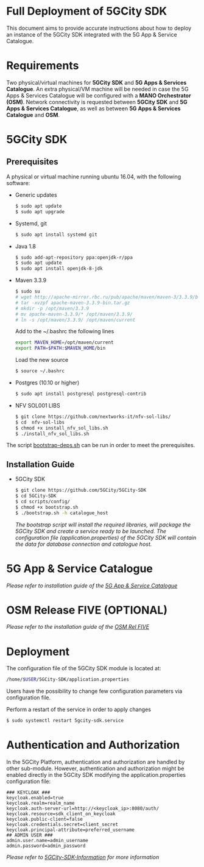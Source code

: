 # Full Deployment of 5GCity SDK

This document aims to provide accurate instructions about how to deploy an instance of the 5GCity SDK integrated with the 5G App & Service Catalogue.

# Requirements
Two physical/virtual machines for **5GCity SDK** and **5G Apps & Services Catalogue**. 
An extra physical/VM machine will be needed in case the 5G Apps & Services Catalogue will be configured with a **MANO Orchestrator (OSM)**.
Network connectivity is requested between **5GCity SDK** and **5G Apps & Services Catalogue**, as well as between **5G Apps & Services Catalogue** and **OSM**. 

# 5GCity SDK
## Prerequisites
A physical or virtual machine running ubuntu 16.04, with the following software:
 - Generic updates
    ```sh
    $ sudo apt update
    $ sudo apt upgrade
    ```

 - Systemd, git 
    ```sh
   $ sudo apt install systemd git
    ```

 - Java 1.8
    ```sh
    $ sudo add-apt-repository ppa:openjdk-r/ppa
    $ sudo apt update
    $ sudo apt install openjdk-8-jdk 
    ```
    
 - Maven 3.3.9
    ```sh
    $ sudo su
    # wget http://apache-mirror.rbc.ru/pub/apache/maven/maven-3/3.3.9/binaries/apache-maven-3.3.9-bin.tar.gz
    # tar -xvzpf apache-maven-3.3.9-bin.tar.gz
    # mkdir -p /opt/maven/3.3.9
    # mv apache-maven-3.3.9/* /opt/maven/3.3.9/
    # ln -s /opt/maven/3.3.9/ /opt/maven/current
    ```

    Add to the ~/.bashrc the following lines
    ```sh
    export MAVEN_HOME=/opt/maven/current
    export PATH=$PATH:$MAVEN_HOME/bin
    ```

    Load the new source
    ```sh
    $ source ~/.bashrc
    ```

 - Postgres (10.10 or higher)
    ```sh
    $ sudo apt install postgresql postgresql-contrib 
    ```
 - NFV SOL001 LIBS
    ```sh
    $ git clone https://github.com/nextworks-it/nfv-sol-libs/
    $ cd  nfv-sol-libs
    $ chmod +x install_nfv_sol_libs.sh
    $ ./install_nfv_sol_libs.sh
    ```
The script [bootstrap-deps.sh] can be run in order to meet the prerequisites.

## Installation Guide
 - 5GCity SDK
    ```sh
    $ git clone https://github.com/5GCity/5GCity-SDK
    $ cd 5GCity-SDK
    $ cd scripts/config/
    $ chmod +x bootstrap.sh
    $ ./bootstrap.sh -h catalogue_host 
    ```

    *The bootstrap script will install the required libraries, will package the 5GCity SDK and create a service ready to be launched. The configuration file (application.properties) of the 5GCity SDK will contain the data for database connection and catalogue host.*

# 5G App & Service Catalogue
*Please refer to installation guide of the [5G App & Service Catalogue]*

# OSM Release FIVE (OPTIONAL)
*Please refer to the installation guide of the [OSM Rel FIVE]*

# Deployment
The configuration file of the 5GCity SDK module is located at: 

  ```sh
  /home/$USER/5GCity-SDK/application.properties
  ```
Users have the possibility to change few configuration parameters via configuration file.

Perform a restart of the service in order to apply changes

  ```sh
  $ sudo systemctl restart 5gcity-sdk.service
  ```

# Authentication and Authorization
In the 5GCity Platform, authentication and authorization are handled by other sub-module.
However, authentication and authorization might be enabled directly in the 5GCity SDK modifying the application.properties configuration file:
  
  ```
  ### KEYCLOAK ###
  keycloak.enabled=true
  keycloak.realm=realm_name
  keycloak.auth-server-url=http://<keycloak_ip>:8080/auth/
  keycloak.resource=sdk_client_on_keycloak
  keycloak.public-client=false
  keycloak.credentials.secret=client_secret
  keycloak.principal-attribute=preferred_username
  ## ADMIN USER ###
  admin.user.name=admin_username
  admin.password=admin_password
  ```
*Please refer to [5GCity-SDK-Information] for more information* 

[//]: #
[5G App & Service Catalogue]: https://github.com/nextworks-it/5g-catalogue
[OSM Rel FIVE]: https://osm.etsi.org/wikipub/index.php/OSM_Release_FIVE#Install_OSM
[bootstrap-deps.sh]: ../scripts/config/bootstrap-deps.sh
[5GCity-SDK-Information]: 5GCity-SDK-Information.txt
